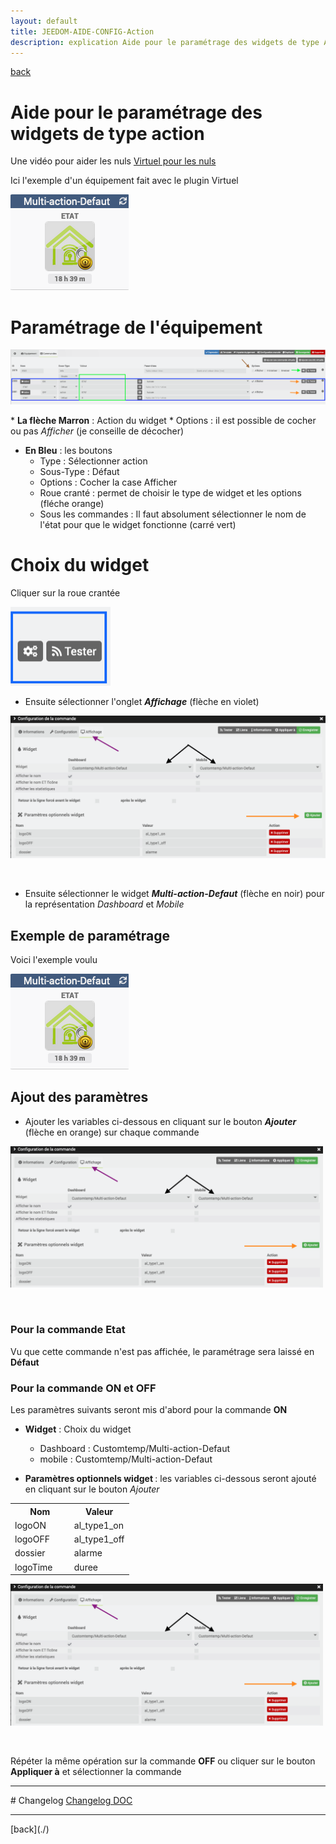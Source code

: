 ```yaml
---
layout: default
title: JEEDOM-AIDE-CONFIG-Action
description: explication Aide pour le paramétrage des widgets de type Action
---
```

[back](./)
# Aide pour le paramétrage des widgets de type action

Une vidéo pour aider les nuls <a href="https://www.youtube.com/watch?v=wiMh8rmfdKU">Virtuel pour les nuls</a>

Ici l'exemple d'un équipement fait avec le plugin Virtuel
<p><img src="../img/exemple/d/multi_action.png" alt="Resultat" /></p>

# Paramétrage de l'équipement
<p><img src="../img/help/config_action_1.png" alt="Aide 1" /></p>
* <b>La flèche Marron</b> : Action du widget
    * Options : il est possible de cocher ou pas <i>Afficher</i> (je conseille de décocher)

* <b>En Bleu</b> : les boutons
	* Type : Sélectionner action
	* Sous-Type : Défaut
    * Options : Cocher la case Afficher
	* Roue cranté : permet de choisir le type de widget et les options (fléche orange)
    * Sous les commandes : Il faut absolument sélectionner le nom de l'état pour que le widget fonctionne (carré vert)

# Choix du widget
Cliquer sur la roue crantée
<p><img src="../img/help/config_roue.png" alt="Roue Crantée" /></p>

* Ensuite sélectionner l'onglet <b><i>Affichage</i></b> (flèche en violet)<br/>
<p><img src="../img/help/config_onglet_affichage_action.png" alt="Onglet Affichage" width="700" /></p><br/>

* Ensuite sélectionner le widget <b><i>Multi-action-Defaut</i></b> (flèche en noir) pour la représentation <i>Dashboard</i> et <i>Mobile</i><br/>

## Exemple de paramétrage
Voici l'exemple voulu
<p><img src="../img/exemple/d/multi_action.png" alt="Résultat" /></p>

## Ajout des paramètres
* Ajouter les variables ci-dessous en cliquant sur le bouton <b><i>Ajouter</i></b> (flèche en orange) sur chaque commande<br/>
<p><img src="../img/help/config_onglet_affichage_action.png" alt="Onglet Affichage" width="500" /></p><br/>

### Pour la commande <b>Etat</b>
Vu que cette commande n'est pas affichée, le paramétrage sera laissé en <b>Défaut</b>

### Pour la commande <b>ON et OFF</b>
Les paramètres suivants seront mis d'abord pour la commande <b>ON</b>

* <b>Widget</b> : Choix du widget
    * Dashboard : Customtemp/Multi-action-Defaut
    * mobile : Customtemp/Multi-action-Defaut

* <b>Paramètres optionnels widget </b> : les variables ci-dessous seront ajouté en cliquant sur le bouton <i>Ajouter</i>
<CENTER>
    <TABLE width="60%">
        <TR>
            <th scope="col" width="50%">Nom</th>
            <th scope="col" width="50%">Valeur</th>
        </TR>
        <TR>
            <TD width="50%">logoON</TD>
            <TD width="50%">al_type1_on</TD>
        </TR>
        <TR>
            <TD width="50%">logoOFF</TD>
            <TD width="50%">al_type1_off</TD>
        </TR>
        <TR>
            <TD width="50%">dossier</TD>
            <TD width="50%">alarme</TD>
        </TR>
        <TR>
            <TD width="50%">logoTime</TD>
            <TD width="50%">duree</TD>
        </TR>
    </TABLE>
</CENTER>

<p><img src="../img/help/config_onglet_affichage_action.png" alt="Onglet Affichage" width="500" /></p><br/>

Répéter la même opération sur la commande <b>OFF</b> ou cliquer sur le bouton <b>Appliquer à</b> et sélectionner la commande


<hr />
# Changelog
<a href="https://github.com/JEALG/JEEDOM-Widget_JAG-doc/commits/master">Changelog DOC</a>

<hr />
[back](./)